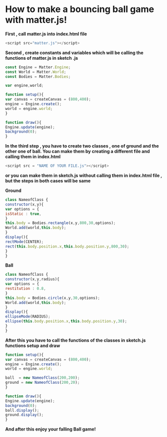 # How to make a bouncing ball game with matter.js!
**First , call matter.js into index.html file**
```javascript
<script src="matter.js"></script>
```
**Second , create constants and variables which will be calling the functions of matter.js in sketch .js**
```javascript
const Engine = Matter.Engine;
const World = Matter.World;
const Bodies = Matter.Bodies;
```
```javascript
var engine,world;
```
```javascript
function setup(){
var canvas = createCanvas = (800,400);
engine = Engine.create();
world = engine.world;
}
```
```javascript
function draw(){
Engine.update(engine);
background(0);
}
```
**In the third step , you have to create two classes , one of ground and the other one of ball.
You can make them by creating a different file and calling them in index.html**
```javascript
<script src = "NAME OF YOUR FILE.js"></script>
```
**or you can make them in sketch.js without calling them in index.html file , but the steps in both cases will be same**
   
**Ground**
```javascript
class NameofClass {
constructor(x,y){
var options = {
isStatic : true,
}
this.body = Bodies.rectangle(x,y,800,30,options);
World.add(world,this.body);
}
display(){
rectMode(CENTER);
rect(this.body.position.x,this.body.position.y,800,30);
}
}
```
**Ball**
```javascript
class NameofClass {
constructor(x,y,radius){
var options = {
restitution : 0.8,
}
this.body = Bodies.circle(x,y,30,options);
World.add(world,this.body);
}
display(){
ellipseMode(RADIUS);
ellipse(this.body.position.x,this.body.position.y,30);
}
}
```
**After this you have to call the functions of the classes in sketch.js functions setup and draw**
```javascript
function setup(){
var canvas = createCanvas = (800,400);
engine = Engine.create();
world = engine.world;

ball  = new NameofClass(200,200);
ground = new NameofClass(200,20);
}

function draw(){
Engine.update(engine);
background(0);
ball.display();
ground.display();
}
```
**And after this enjoy your falling Ball game!**
